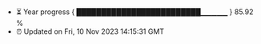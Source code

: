 - ⏳ Year progress { █████████████████████████▁▁▁▁▁ } 85.92 %
- ⏰ Updated on Fri, 10 Nov 2023 14:15:31 GMT

